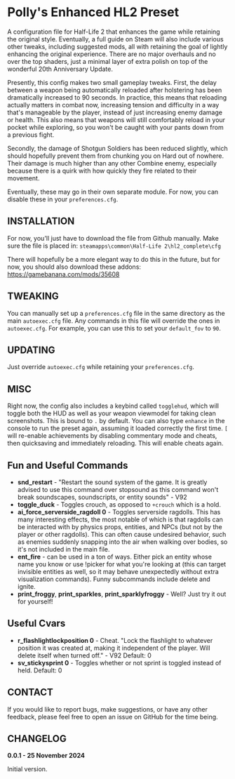 Polly's Enhanced HL2 Preset
=========
A configuration file for Half-Life 2 that enhances the game while retaining the original style. Eventually, a full guide on Steam will also include various other tweaks, including suggested mods, all with retaining the goal of lightly enhancing the original experience. There are no major overhauls and no over the top shaders, just a minimal layer of extra polish on top of the wonderful 20th Anniversary Update.

Presently, this config makes two small gameplay tweaks. First, the delay between a weapon being automatically reloaded after holstering has been dramatically increased to 90 seconds. In practice, this means that reloading actually matters in combat now, increasing tension and difficulty in a way that's manageable by the player, instead of just increasing enemy damage or health. This also means that weapons will still comfortably reload in your pocket while exploring, so you won't be caught with your pants down from a previous fight.

Secondly, the damage of Shotgun Soldiers has been reduced slightly, which should hopefully prevent them from chunking you on Hard out of nowhere. Their damage is much higher than any other Combine enemy, especially because there is a quirk with how quickly they fire related to their movement.

Eventually, these may go in their own separate module. For now, you can disable these in your `preferences.cfg`.

INSTALLATION
------------
For now, you'll just have to download the file from Github manually. Make sure the file is placed in: `steamapps\common\Half-Life 2\hl2_complete\cfg`

There will hopefully be a more elegant way to do this in the future, but for now, you should also download these addons:
<https://gamebanana.com/mods/35608>

TWEAKING
------
You can manually set up a `preferences.cfg` file in the same directory as the main `autoexec.cfg` file. Any commands in this file will override the ones in `autoexec.cfg`. For example, you can use this to set your `default_fov` to `90`.

UPDATING
------
Just override `autoexec.cfg` while retaining your `preferences.cfg`.

MISC
------
Right now, the config also includes a keybind called `togglehud`, which will toggle both the HUD as well as your weapon viewmodel for taking clean screenshots. This is bound to `.` by default. You can also type `enhance` in the console to run the preset again, assuming it loaded correctly the first time. `[` will re-enable achievements by disabling commentary mode and cheats, then quicksaving and immediately reloading. This will enable cheats again.

Fun and Useful Commands
---
- **snd_restart** - "Restart the sound system of the game. It is greatly advised to use this command over stopsound as this command won't break soundscapes, soundscripts, or entity sounds" - V92
- **toggle_duck** - Toggles crouch, as opposed to `+crouch` which is a hold.
- **ai_force_serverside_ragdoll 0** - Toggles serverside ragdolls. This has many interesting effects, the most notable of which is that ragdolls can be interacted with by physics props, entities, and NPCs (but not by the player or other ragdolls). This can often cause undesired behavior, such as enemies suddenly snapping into the air when walking over bodies, so it's not included in the main file.
- **ent_fire** - can be used in a ton of ways. Either pick an entity whose name you know or use !picker for what you're looking at (this can target invisible entities as well, so it may behave unexpectedly without extra visualization commands). Funny subcommands include delete and ignite.
- **print_froggy**, **print_sparkles**, **print_sparklyfroggy** - Well? Just try it out for yourself!

Useful Cvars
---
- **r_flashlightlockposition 0** - Cheat. "Lock the flashlight to whatever position it was created at, making it independent of the player. Will delete itself when turned off." - V92 Default: 0
- **sv_stickysprint 0** - Toggles whether or not sprint is toggled instead of held. Default: 0

CONTACT
-------
If you would like to report bugs, make suggestions, or have any other feedback, please feel free to open an issue on GitHub for the time being.

CHANGELOG
---------
__**0.0.1** - 25 November 2024__

Initial version.